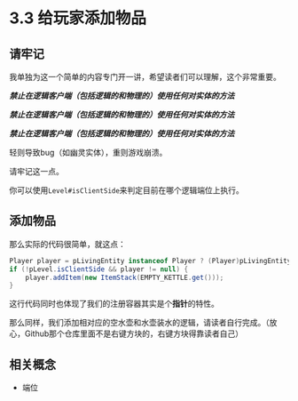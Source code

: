 # 3.3 给玩家添加物品

## 请牢记

我单独为这一个简单的内容专门开一讲，希望读者们可以理解，这个非常重要。

***禁止在逻辑客户端（包括逻辑的和物理的）使用任何对实体的方法***

***禁止在逻辑客户端（包括逻辑的和物理的）使用任何对实体的方法***

***禁止在逻辑客户端（包括逻辑的和物理的）使用任何对实体的方法***

轻则导致bug（如幽灵实体），重则游戏崩溃。

请牢记这一点。

你可以使用`Level#isClientSide`来判定目前在哪个逻辑端位上执行。

## 添加物品

那么实际的代码很简单，就这点：

```java
Player player = pLivingEntity instanceof Player ? (Player)pLivingEntity : null;
if (!pLevel.isClientSide && player != null) {
    player.addItem(new ItemStack(EMPTY_KETTLE.get()));
}
```

这行代码同时也体现了我们的注册容器其实是个**指针**的特性。

那么同样，我们添加相对应的空水壶和水壶装水的逻辑，请读者自行完成。（放心，Github那个仓库里面不是右键方块的，右键方块得靠读者自己）

## 相关概念

- 端位
